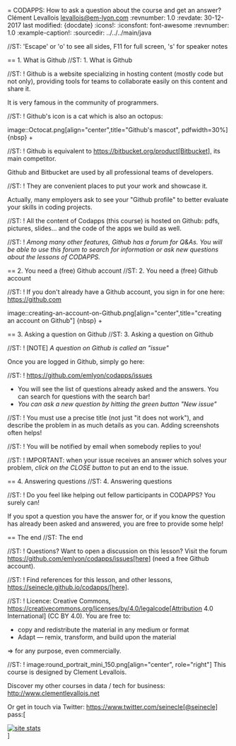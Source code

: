 = CODAPPS: How to ask a question about the course and get an answer?
Clément Levallois <levallois@em-lyon.com>
:revnumber: 1.0
:revdate: 30-12-2017
last modified: {docdate}
:icons!:
:iconsfont:   font-awesome
:revnumber: 1.0
:example-caption!:
:sourcedir: ../../../main/java



//ST: 'Escape' or 'o' to see all sides, F11 for full screen, 's' for speaker notes

== 1. What is Github
//ST: 1. What is Github

//ST: !
Github is a website specializing in hosting content (mostly code but not only), providing tools for teams to collaborate easily on this content and share it.

It is very famous in the community of programmers.

//ST: !
Github's icon is a cat which is also an octopus:

image::Octocat.png[align="center",title="Github's mascot", pdfwidth=30%]
{nbsp} +

//ST: !
Github is equivalent to https://bitbucket.org/product[Bitbucket], its main competitor.

Github and Bitbucket are used by all professional teams of developers.

//ST: !
They are convenient places to put your work and showcase it.

Actually, many employers ask to see your "Github profile" to better evaluate your skills in coding projects.

//ST: !
All the content of Codapps (this course) is hosted on Github: pdfs, pictures, slides... and the code of the apps we build as well.

//ST: !
*Among many other features, Github has a forum for Q&As.
You will be able to use this forum to search for information or ask new questions about the lessons of CODAPPS.*

== 2. You need a (free) Github account
//ST: 2. You need a (free) Github account

//ST: !
If you don't already have a Github account, you sign in for one here: https://github.com

image::creating-an-account-on-Github.png[align="center",title="creating an account on Github"]
{nbsp} +

== 3. Asking a question on Github
//ST: 3. Asking a question on Github

//ST: !
[NOTE]
*A question on Github is called an "issue"*

Once you are logged in Github, simply go here:

//ST: !
https://github.com/emlyon/codapps/issues

- You will see the list of questions already asked and the answers. You can search for questions with the search bar!
- *You can ask a new question by hitting the green button "New issue"*

//ST: !
You must use a precise title (not just "it does not work"), and describe the problem in as much details as you can. Adding screenshots often helps!

//ST: !
You will be notified by email when somebody replies to you!

//ST: !
IMPORTANT: when your issue receives an answer which solves your problem, *click on the CLOSE button* to put an end to the issue.

== 4. Answering questions
//ST: 4. Answering questions

//ST: !
Do you feel like helping out fellow participants in CODAPPS? You surely can!

If you spot a question you have the answer for, or if you know the question has already been asked and answered, you are free to provide some help!


== The end
//ST: The end

//ST: !
Questions? Want to open a discussion on this lesson? Visit the forum https://github.com/emlyon/codapps/issues[here] (need a free Github account).

//ST: !
Find references for this lesson, and other lessons, https://seinecle.github.io/codapps/[here].

//ST: !
Licence: Creative Commons, https://creativecommons.org/licenses/by/4.0/legalcode[Attribution 4.0 International] (CC BY 4.0).
You are free to:

- copy and redistribute the material in any medium or format
- Adapt — remix, transform, and build upon the material

=> for any purpose, even commercially.

//ST: !
image:round_portrait_mini_150.png[align="center", role="right"]
This course is designed by Clement Levallois.

Discover my other courses in data / tech for business: http://www.clementlevallois.net

Or get in touch via Twitter: https://www.twitter.com/seinecle[@seinecle]
pass:[    <!-- Start of StatCounter Code for Default Guide -->
    <script type="text/javascript">
        var sc_project = 11592657;
        var sc_invisible = 1;
        var sc_security = "5154b75d";
        var scJsHost = (("https:" == document.location.protocol) ?
            "https://secure." : "http://www.");
        document.write("<sc" + "ript type='text/javascript' src='" +
            scJsHost +
            "statcounter.com/counter/counter.js'></" + "script>");
    </script>
    <noscript><div class="statcounter"><a title="site stats"
    href="http://statcounter.com/" target="_blank"><img
    class="statcounter"
    src="//c.statcounter.com/11592657/0/5154b75d/1/" alt="site
    stats"></a></div></noscript>
    <!-- End of StatCounter Code for Default Guide -->]
